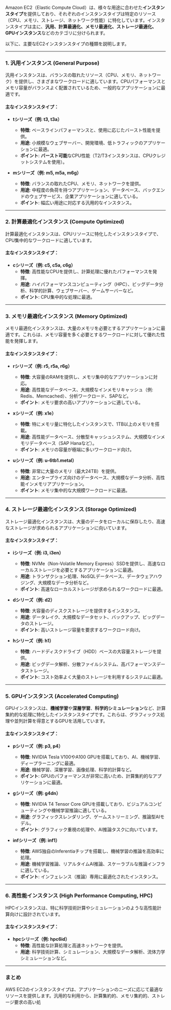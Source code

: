 Amazon EC2（Elastic Compute Cloud）は、様々な用途に合わせた**インスタンスタイプ**を提供しており、それぞれのインスタンスタイプは特定のリソース（CPU、メモリ、ストレージ、ネットワーク性能）に特化しています。インスタンスタイプは主に、**汎用、計算最適化、メモリ最適化、ストレージ最適化、GPUインスタンス**などのカテゴリに分けられます。

以下に、主要なEC2インスタンスタイプの種類を説明します。

---

### 1. **汎用インスタンス (General Purpose)**
汎用インスタンスは、バランスの取れたリソース（CPU、メモリ、ネットワーク）を提供し、さまざまなワークロードに適しています。CPUパフォーマンスとメモリ容量がバランスよく配置されているため、一般的なアプリケーションに最適です。

#### 主なインスタンスタイプ：
- **tシリーズ（例: t3, t3a）**
  - **特徴**: ベースラインパフォーマンスと、使用に応じたバースト性能を提供。
  - **用途**: 小規模なウェブサーバー、開発環境、低トラフィックのアプリケーションに最適。
  - **ポイント**: **バースト可能**なCPU性能（T2/T3インスタンスは、CPUクレジットシステムを使用）。

- **mシリーズ（例: m5, m5a, m6g）**
  - **特徴**: バランスの取れたCPU、メモリ、ネットワークを提供。
  - **用途**: 中程度の負荷を持つアプリケーション、データベース、バックエンドのウェブサービス、企業アプリケーションに適している。
  - **ポイント**: 幅広い用途に対応する汎用的なインスタンス。

---

### 2. **計算最適化インスタンス (Compute Optimized)**
計算最適化インスタンスは、CPUリソースに特化したインスタンスタイプで、CPU集中的なワークロードに適しています。

#### 主なインスタンスタイプ：
- **cシリーズ（例: c5, c5a, c6g）**
  - **特徴**: 高性能なCPUを提供し、計算処理に優れたパフォーマンスを発揮。
  - **用途**: ハイパフォーマンスコンピューティング（HPC）、ビッグデータ分析、科学的計算、ウェブサーバー、ゲームサーバーなど。
  - **ポイント**: CPU集中的な処理に最適。

---

### 3. **メモリ最適化インスタンス (Memory Optimized)**
メモリ最適化インスタンスは、大量のメモリを必要とするアプリケーションに最適です。これらは、メモリ容量を多く必要とするワークロードに対して優れた性能を発揮します。

#### 主なインスタンスタイプ：
- **rシリーズ（例: r5, r5a, r6g）**
  - **特徴**: 大容量のRAMを提供し、メモリ集中的なアプリケーションに対応。
  - **用途**: 高性能なデータベース、大規模なインメモリキャッシュ（例: Redis、Memcached）、分析ワークロード、SAPなど。
  - **ポイント**: メモリ要求の高いアプリケーションに適している。

- **xシリーズ（例: x1e）**
  - **特徴**: 特にメモリ量に特化したインスタンスで、1TB以上のメモリを搭載。
  - **用途**: 高性能データベース、分散型キャッシュシステム、大規模なインメモリデータベース（SAP Hanaなど）。
  - **ポイント**: メモリの容量が極端に多いワークロード向け。

- **uシリーズ（例: u-6tb1.metal）**
  - **特徴**: 非常に大量のメモリ（最大24TB）を提供。
  - **用途**: エンタープライズ向けのデータベース、大規模なデータ分析、高性能インメモリアプリケーション。
  - **ポイント**: メモリ集中的な大規模ワークロードに最適。

---

### 4. **ストレージ最適化インスタンス (Storage Optimized)**
ストレージ最適化インスタンスは、大量のデータをローカルに保存したり、高速なストレージが求められるアプリケーションに向いています。

#### 主なインスタンスタイプ：
- **iシリーズ（例: i3, i3en）**
  - **特徴**: NVMe（Non-Volatile Memory Express）SSDを提供し、高速なローカルストレージを必要とするアプリケーションに最適。
  - **用途**: トランザクション処理、NoSQLデータベース、データウェアハウジング、大規模なデータ分析など。
  - **ポイント**: 高速なローカルストレージが求められるワークロードに最適。

- **dシリーズ（例: d2）**
  - **特徴**: 大容量のディスクストレージを提供するインスタンス。
  - **用途**: データレイク、大規模なデータセット、バックアップ、ビッグデータのストレージ。
  - **ポイント**: 高いストレージ容量を要求するワークロード向け。

- **hシリーズ（例: h1）**
  - **特徴**: ハードディスクドライブ（HDD）ベースの大容量ストレージを提供。
  - **用途**: ビッグデータ解析、分散ファイルシステム、高パフォーマンスデータストレージ。
  - **ポイント**: コスト効率よく大量のストレージを利用するシステムに最適。

---

### 5. **GPUインスタンス (Accelerated Computing)**
GPUインスタンスは、**機械学習**や**深層学習**、**科学的シミュレーション**など、計算集約的な処理に特化したインスタンスタイプです。これらは、グラフィックス処理や並列計算を得意とするGPUを活用しています。

#### 主なインスタンスタイプ：
- **pシリーズ（例: p3, p4）**
  - **特徴**: NVIDIA Tesla V100やA100 GPUを搭載しており、AI、機械学習、ディープラーニングに最適。
  - **用途**: 機械学習、深層学習、画像処理、科学的計算など。
  - **ポイント**: GPUのパフォーマンスが非常に高いため、計算集約的なアプリケーションに最適。

- **gシリーズ（例: g4dn）**
  - **特徴**: NVIDIA T4 Tensor Core GPUを搭載しており、ビジュアルコンピューティングや機械学習推論に適している。
  - **用途**: グラフィックスレンダリング、ゲームストリーミング、推論型AIモデル。
  - **ポイント**: グラフィック重視の処理や、AI推論タスクに向いています。

- **infシリーズ（例: inf1）**
  - **特徴**: AWS独自のInferentiaチップを搭載し、機械学習の推論を高効率に処理。
  - **用途**: 機械学習推論、リアルタイムAI推論、スケーラブルな推論インフラに適している。
  - **ポイント**: インフェレンス（推論）専用に最適化されたインスタンス。

---

### 6. **高性能インスタンス (High Performance Computing, HPC)**
HPCインスタンスは、特に科学技術計算やシミュレーションのような高性能計算向けに設計されています。

#### 主なインスタンスタイプ：
- **hpcシリーズ（例: hpc6id）**
  - **特徴**: 高性能な計算処理と高速ネットワークを提供。
  - **用途**: 科学技術計算、シミュレーション、大規模なデータ解析、流体力学シミュレーションなど。

---

### まとめ
AWS EC2のインスタンスタイプは、アプリケーションのニーズに応じて最適なリソースを提供します。汎用的な利用から、計算集約的、メモリ集約的、ストレージ要求の高い処
